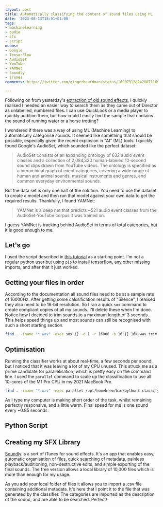 ```yaml
---
layout: post
title: Automatically classifying the content of sound files using ML
date: '2023-08-13T18:01+01:00'
tags:
- machinelearning
- audio
- sfx
- script
nouns:
- Google
- TensorFlow
- AudioSet
- YouTube
- YAMNet
- Soundly
- iTunes
comments: https://twitter.com/gingerbeardman/status/1690731282420871169

---
```


Following on from yesterday's [extraction of old sound effects](/2023/08/12/extracting-sounds-from-macromedia-director-files/), I quickly realised I needed an easier way to search them as they came out of Director as unlabelled, numbered files. I can use QuickLook or a media player to quickly audition them, but how could I easily find the sample that contains the sound of running water or a horse trotting?

I wondered if there was a way of using ML (Machine Learning) to automatically categorise sounds. It seemed like something that should be possible, especially given the recent explosion in "AI" (ML) tools. I quickly found Google's AudioSet, which sounded like the perfect dataset:

> AudioSet consists of an expanding ontology of 632 audio event classes and a collection of 2,084,320 human-labeled 10-second sound clips drawn from YouTube videos. The ontology is specified as a hierarchical graph of event categories, covering a wide range of human and animal sounds, musical instruments and genres, and common everyday environmental sounds.

But the data set is only one half of the solution. You need to use the dataset to create a model and then run that model against your own data to get the required results. Thankfully, I found YAMNet:

> YAMNet is a deep net that predicts ~521 audio event classes from the AudioSet-YouTube corpus it was trained on. 

I guess YAMNet is tracking behind AudioSet in terms of total categories, but it is good enough to me.

## Let's go

I used the script described in [this tutorial](https://www.tensorflow.org/hub/tutorials/yamnet) as a starting point. I'm not a regular python user but using `pip` to [install tensorflow](https://www.tensorflow.org/install), any other missing imports, and after that it just worked.

## Getting your files in order

According to the documentation all sound files need to be at a sample rate of 16000Hz. After getting some calssification results of "Silence", I realised they also need to be 16-bit resolution. So I ran a quick `sox` command to create compliant copies of all my sounds. I'll delete these when I'm done. Notice how I decided to trim sounds to a maximum length of 3 seconds. This helps speed things up and most sounds can still be recognised with such a short starting section.

```sh
find . -iname "*.wav" -exec sox {} -c 1 -r 16000 -b 16 {}_16k.wav trim 0 00:03 \;
```

## Optimisation

Running the classifier works at about real-time, a few seconds per sound, but I noticed that it was leaving a lot of my CPU unused. This struck me as a prime candidate for parallelisation, which is pretty easy on the command line. I used the `parallel` command to scale up the classification to use all 10-cores of the M1 Pro CPU in my 2021 MacBook Pro.

```sh
find . -iname "*.wav" -exec parallel /opt/homebrew/bin/python3 classify.py {} ::: {} \+
```

As I type my computer is making short order of the task, whilst remaining perfectly responsive, and a little warm. Final speed for me is one sound every ~0.85 seconds.

## Python Script

<script src="https://gist.github.com/gingerbeardman/9e9bde623673ed2f50aeb15e97aae4a3.js"></script>

## Creating my SFX Library

[Soundly](https://getsoundly.com) is a sort of iTunes for sound effects. It's an app that enables easy, automatic organisation of files, quick searching of metadata, painless playback/auditioning, non-destructive edits, and simple exporting of the final sounds. The free version allows a local library of 10,000 files which is more than enough for my usage. 

As you add your local folder of files it allows you to import a .csv file containing additional metadata. It's here that I point it to the file that was generated by the classifier. The categories are imported as the description of the sound, and are able to be searched. Perfect!
